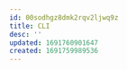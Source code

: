 ```yaml
---
id: 00sodhgz8dmk2rqv2ljwq9z
title: CLI
desc: ''
updated: 1691760901647
created: 1691759989536
---
```




``` sh



```